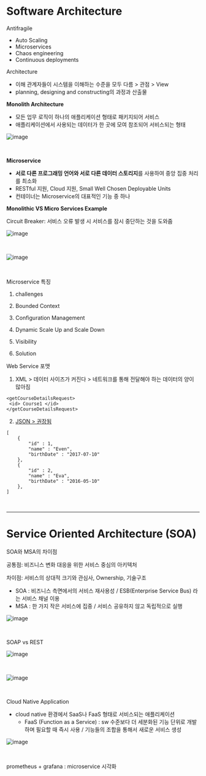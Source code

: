 # Software Architecture

Antifragile

- Auto Scaling
- Microservices
- Chaos engineering
- Continuous deployments



Architecture

- 이해 관계자들이 시스템을 이해하는 수준을 모두 다름 > 관점 > View
- planning, designing and constructing의 과정과 산출물



**Monolith Architecture**

- 모든 업무 로직이 하나의 애플리케이션 형태로 패키지되어 서비스
- 애플리케이션에서 사용되는 데이터가 한 곳에 모여 참조되어 서비스되는 형태

![image](https://user-images.githubusercontent.com/77096463/112924581-59cb4300-914b-11eb-8e91-7e969618edc2.png)

<br>

**Microservice**

- **서로 다른 프로그래밍 언어와 서로 다른 데이터 스토리지**를 사용하여 중앙 집중  처리를 최소화
- RESTful 지원, Cloud 지원, Small Well Chosen Deployable Units
- 컨테이너는 Microservice의 대표적인 기능 중 하나



**Monolithic VS Micro Services Example**

Circuit Breaker: 서비스 오류 발생 시 서비스를 잠시 중단하는 것을 도와줌 

![image](https://user-images.githubusercontent.com/77096463/112926414-5be2d100-914e-11eb-990e-9e57af805072.png)

<br>

![image](https://user-images.githubusercontent.com/77096463/112926672-bda33b00-914e-11eb-9471-2463f759e5c8.png)

<br>

Microservice 특징

1. challenges
2. Bounded Context
3. Configuration Management
4. Dynamic Scale Up and Scale Down
5. Visibility

6. Solution



Web Service 포맷

1. XML > 데이터 사이즈가 커진다 > 네트워크를 통해 전달해야 하는 데이터의 양이 많아짐

```
<getCourseDetailsRequest>
 <id> Course1 </id>
</getCourseDetailsRequest>
```

2. <u>JSON > 권장됨</u>

```
[
	{
		"id" : 1,
		"name" : "Even",
		"birthDate" : "2017-07-10"
	},
	{
		"id" : 2,
		"name" : "Eva",
		"birthDate" : "2016-05-10"
	},
]
```

<br>

---

# Service Oriented Architecture (SOA)

SOA와 MSA의 차이점

공통점: 비즈니스 변화 대응을 위한 서비스 중심의 아키텍처

차이점: 서비스의 상대적 크기와 관심사, Ownership, 기술구조

- SOA : 비즈니스 측면에서의 서비스 재사용성 / ESB(Enterprise Service Bus) 라는 서비스 채널 이용
- MSA : 한 가지 작은 서비스에 집중 / 서비스 공유하지 않고 독립적으로 실행

![image](https://user-images.githubusercontent.com/77096463/112950299-171e6080-9175-11eb-90fb-751604052079.png)

<br>

SOAP vs REST

![image](https://user-images.githubusercontent.com/77096463/112951091-f60a3f80-9175-11eb-932e-6ba3349608bb.png)

<br>

![image](https://user-images.githubusercontent.com/77096463/112951134-002c3e00-9176-11eb-92d9-7c0b8f3aa351.png)

<br>

Cloud Native Application

- cloud native 환경에서 SaaS나 FaaS 형태로 서비스되는 애플리케이션
  - FaaS (Function as a Service) : sw 수준보다 더 세분화된 기능 단위로 개발하며 필요할 때 즉시 사용 / 기능들의 조합을 통해서 새로운 서비스 생성

![image](https://user-images.githubusercontent.com/77096463/112957122-1b9a4780-917c-11eb-8c12-ffa02516bc3b.png)

<br>

prometheus + grafana : microservice 시각화



